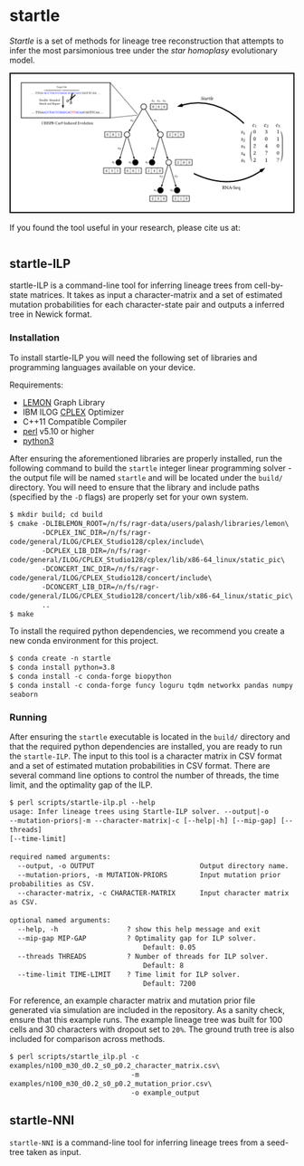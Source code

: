 # startle

*Startle* is a set of methods for lineage tree reconstruction that attempts 
to infer the most parsimonious tree under the *star homoplasy* evolutionary 
model. 

![overview](docs/overview.png)

If you found the tool useful in your research, please cite us at:
```
```

## startle-ILP

startle-ILP is a command-line tool for inferring lineage trees from 
cell-by-state matrices. It takes as input a character-matrix and
a set of estimated mutation probabilities for each character-state pair
and outputs a inferred tree in Newick format.

### Installation

To install startle-ILP you will need the following set of libraries
and programming languages available on your device.

Requirements:
- [LEMON](https://lemon.cs.elte.hu/trac/lemon) Graph Library
- IBM ILOG [CPLEX](https://www.ibm.com/analytics/cplex-optimizer) Optimizer
- C++11 Compatible Compiler
- [perl](https://www.perl.org/) v5.10 or higher
- [python3](https://www.python.org/downloads/)

After ensuring the aforementioned libraries are properly installed,
run the following command to build the `startle` integer linear programming
solver - the output file will be named `startle` and will be located under 
the `build/` directory. You will need to ensure that
the library and include paths (specified by the `-D` flags) are properly set 
for your own system.

```
$ mkdir build; cd build
$ cmake -DLIBLEMON_ROOT=/n/fs/ragr-data/users/palash/libraries/lemon\
        -DCPLEX_INC_DIR=/n/fs/ragr-code/general/ILOG/CPLEX_Studio128/cplex/include\
        -DCPLEX_LIB_DIR=/n/fs/ragr-code/general/ILOG/CPLEX_Studio128/cplex/lib/x86-64_linux/static_pic\
        -DCONCERT_INC_DIR=/n/fs/ragr-code/general/ILOG/CPLEX_Studio128/concert/include\
        -DCONCERT_LIB_DIR=/n/fs/ragr-code/general/ILOG/CPLEX_Studio128/concert/lib/x86-64_linux/static_pic\
        ..
$ make
```

To install the required python dependencies, we recommend
you create a new conda environment for this project. 

```
$ conda create -n startle
$ conda install python=3.8
$ conda install -c conda-forge biopython
$ conda install -c conda-forge funcy loguru tqdm networkx pandas numpy seaborn
```

### Running

After ensuring the `startle` executable is located in the `build/` directory and
that the required python dependencies are installed, you are ready to run the
`startle-ILP`. The input to this tool is a character matrix in CSV format and
a set of estimated mutation probabilities in CSV format. There are several
command line options to control the number of threads, the time limit, and
the optimality gap of the ILP.

```
$ perl scripts/startle-ilp.pl --help
usage: Infer lineage trees using Startle-ILP solver. --output|-o
--mutation-priors|-m --character-matrix|-c [--help|-h] [--mip-gap] [--threads]
[--time-limit]

required named arguments:
  --output, -o OUTPUT                          Output directory name.
  --mutation-priors, -m MUTATION-PRIORS        Input mutation prior probabilities as CSV.
  --character-matrix, -c CHARACTER-MATRIX      Input character matrix as CSV.

optional named arguments:
  --help, -h                 ? show this help message and exit
  --mip-gap MIP-GAP          ? Optimality gap for ILP solver.
                                 Default: 0.05
  --threads THREADS          ? Number of threads for ILP solver.
                                 Default: 8
  --time-limit TIME-LIMIT    ? Time limit for ILP solver.
                                 Default: 7200
```

For reference, an example character matrix and mutation prior file generated via
simulation are included in the repository. As a sanity check, ensure that this example
runs. The example lineage tree was built for 100 cells and 30 characters with dropout set
to `20%`. The ground truth tree is also included for comparison across methods.

```
$ perl scripts/startle_ilp.pl -c examples/n100_m30_d0.2_s0_p0.2_character_matrix.csv\
                              -m examples/n100_m30_d0.2_s0_p0.2_mutation_prior.csv\
                              -o example_output
```

## startle-NNI

`startle-NNI` is a command-line tool for inferring lineage trees from a seed-tree
taken as input.
